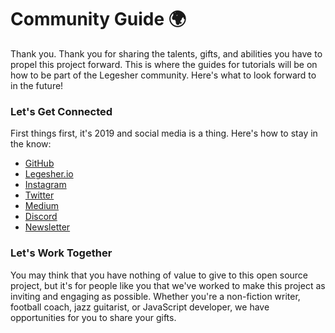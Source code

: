 ﻿# Community Guide 🌍

Thank you. Thank you for sharing the talents, gifts, and abilities you have to propel this project forward. This is where the guides for tutorials will be on how to be part of the Legesher community. Here's what to look forward to in the future!

### Let's Get Connected

First things first, it's 2019 and social media is a thing. Here's how to stay in the know:

- [GitHub](https://github.com/legesher)  
- [Legesher.io](https://legesher.io)  
- [Instagram](https://www.instagram.com/legesher/)  
- [Twitter](https://twitter.com/legesherio)  
- [Medium](https://medium.com/@legesher)  
- [Discord](https://discordapp.com/invite/yvsprVf)
- [Newsletter](http://eepurl.com/gySdET)

### Let's Work Together
You may think that you have nothing of value to give to this open source project, but it's for people like you that we've worked to make this project as inviting and engaging as possible. Whether you're a non-fiction writer, football coach, jazz guitarist, or JavaScript developer, we have opportunities for you to share your gifts.
